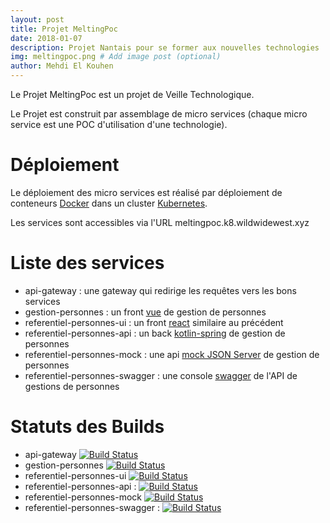```yaml
---
layout: post
title: Projet MeltingPoc
date: 2018-01-07
description: Projet Nantais pour se former aux nouvelles technologies
img: meltingpoc.png # Add image post (optional)
author: Mehdi El Kouhen
---
```


Le Projet MeltingPoc est un projet de Veille Technologique. 

Le Projet est construit par assemblage de micro services (chaque micro service est une POC d'utilisation d'une technologie).

# Déploiement 

Le déploiement des micro services est réalisé par déploiement de conteneurs [Docker](https://www.docker.com/) dans un cluster [Kubernetes](https://kubernetes.io/).

Les services sont accessibles via l'URL meltingpoc.k8.wildwidewest.xyz

# Liste des services

* api-gateway : une gateway qui redirige les requêtes vers les bons services
* gestion-personnes : un front [vue](https://meltingpoc.k8.wildwidewest.xyz/gestion-personnes-vue/) de gestion de personnes
* referentiel-personnes-ui : un front [react](https://meltingpoc.k8.wildwidewest.xyz/gestion-personnes-react/) similaire au précédent
* referentiel-personnes-api : un back [kotlin-spring](https://meltingpoc.k8.wildwidewest.xyz/api-personnes) de gestion de personnes
* referentiel-personnes-mock : une api [mock JSON Server](http://meltingpoc.k8.wildwidewest.xyz/api-personnes-mock) de gestion de personnes
* referentiel-personnes-swagger : une console [swagger](https://meltingpoc.k8.wildwidewest.xyz/api-personnes-swagger/) de l'API de gestions de personnes

# Statuts des Builds

* api-gateway [![Build Status](http://jenkins.k8.wildwidewest.xyz/buildStatus/icon?job=api-gateway/master)](http://jenkins.k8.wildwidewest.xyz/view/MELTING_POC/job/api-gateway/job/master/)
* gestion-personnes [![Build Status](http://jenkins.k8.wildwidewest.xyz/buildStatus/icon?job=gestion-personnes/master)](http://jenkins.k8.wildwidewest.xyz/view/MELTING_POC/job/gestion-personnes/job/master/)
* referentiel-personnes-ui [![Build Status](http://jenkins.k8.wildwidewest.xyz/buildStatus/icon?job=referentiel-personnes-ui/master)](http://jenkins.k8.wildwidewest.xyz/view/MELTING_POC/job/referentiel-personnes-ui/job/master/)
* referentiel-personnes-api : [![Build Status](http://jenkins.k8.wildwidewest.xyz/buildStatus/icon?job=referentiel-personnes-api/master)](http://jenkins.k8.wildwidewest.xyz/view/MELTING_POC/job/referentiel-personnes-api/job/master/)
* referentiel-personnes-mock [![Build Status](http://jenkins.k8.wildwidewest.xyz/buildStatus/icon?job=referentiel-personnes-mock/master)](http://jenkins.k8.wildwidewest.xyz/job/referentiel-personnes-mock/job/master/)
* referentiel-personnes-swagger : [![Build Status](http://jenkins.k8.wildwidewest.xyz/buildStatus/icon?job=referentiel-personnes-swagger/master)](http://jenkins.k8.wildwidewest.xyz/view/MELTING_POC/job/referentiel-personnes-swagger/job/master/)


